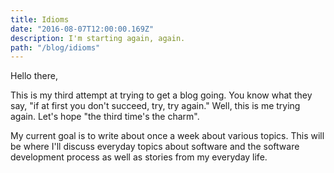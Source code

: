 ```yaml
---
title: Idioms
date: "2016-08-07T12:00:00.169Z"
description: I'm starting again, again.
path: "/blog/idioms"
---
```


Hello there,

This is my third attempt at trying to get a blog going. You know what they say, "if at first you don't succeed, try, try again." Well, this is me trying again. Let's hope "the third time's the charm".

My current goal is to write about once a week about various topics. This will be where I'll discuss everyday topics about software and the software development process as well as stories from my everyday life.

